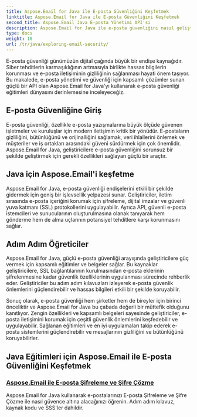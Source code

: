 ```yaml
---
title: Aspose.Email for Java ile E-posta Güvenliğini Keşfetmek
linktitle: Aspose.Email for Java ile E-posta Güvenliğini Keşfetmek
second_title: Aspose.Email Java E-posta Yönetimi API'si
description: Aspose.Email for Java ile e-posta güvenliğini nasıl geliştirebileceğinizi keşfedin. Adım adım eğitimleri ve en iyi uygulamaları keşfedin.
type: docs
weight: 18
url: /tr/java/exploring-email-security/
---
```


E-posta güvenliği günümüzün dijital çağında büyük bir endişe kaynağıdır. Siber tehditlerin karmaşıklığının artmasıyla birlikte hassas bilgilerin korunması ve e-posta iletişiminin gizliliğinin sağlanması hayati önem taşıyor. Bu makalede, e-posta yönetimi ve güvenliği için kapsamlı çözümler sunan güçlü bir API olan Aspose.Email for Java'yı kullanarak e-posta güvenliği eğitimleri dünyasını derinlemesine inceleyeceğiz.

## E-posta Güvenliğine Giriş

E-posta güvenliği, özellikle e-posta yazışmalarına büyük ölçüde güvenen işletmeler ve kuruluşlar için modern iletişimin kritik bir yönüdür. E-postaların gizliliğini, bütünlüğünü ve orijinalliğini sağlamak, veri ihlallerini önlemek ve müşteriler ve iş ortakları arasındaki güveni sürdürmek için çok önemlidir. Aspose.Email for Java, geliştiricilere e-posta güvenliğini sorunsuz bir şekilde geliştirmek için gerekli özellikleri sağlayan güçlü bir araçtır.

## Java için Aspose.Email'i keşfetme

Aspose.Email for Java, e-posta güvenliği endişelerini etkili bir şekilde gidermek için geniş bir işlevsellik yelpazesi sunar. Geliştiriciler, iletim sırasında e-posta içeriğini korumak için şifreleme, dijital imzalar ve güvenli yuva katmanı (SSL) protokollerini uygulayabilir. Ayrıca API, güvenli e-posta istemcileri ve sunucularının oluşturulmasına olanak tanıyarak hem gönderme hem de alma uçlarının potansiyel tehditlere karşı korunmasını sağlar.

## Adım Adım Öğreticiler

Aspose.Email for Java, güçlü e-posta güvenliği arayışında geliştiricilere güç vermek için kapsamlı eğitimler ve belgeler sağlar. Bu kaynaklar geliştiricilere, SSL bağlantılarının kurulmasından e-posta eklerinin şifrelenmesine kadar güvenlik özelliklerinin uygulanması sürecinde rehberlik eder. Geliştiriciler bu adım adım kılavuzları izleyerek e-posta güvenlik önlemlerini güçlendirebilir ve hassas bilgileri etkili bir şekilde koruyabilir.

Sonuç olarak, e-posta güvenliği hem şirketler hem de bireyler için birinci önceliktir ve Aspose.Email for Java bu çabada değerli bir müttefik olduğunu kanıtlıyor. Zengin özellikleri ve kapsamlı belgeleri sayesinde geliştiriciler, e-posta iletişimini korumak için çeşitli güvenlik önlemlerini keşfedebilir ve uygulayabilir. Sağlanan eğitimleri ve en iyi uygulamaları takip ederek e-posta sistemlerini güçlendirebilir ve mesajlarının gizliliğini ve bütünlüğünü koruyabilirler.

## Java Eğitimleri için Aspose.Email ile E-posta Güvenliğini Keşfetmek
### [Aspose.Email ile E-posta Şifreleme ve Şifre Çözme](./email-encryption-and-decryption/)
Aspose.Email for Java kullanarak e-postalarınızı E-posta Şifreleme ve Şifre Çözme ile nasıl güvence altına alacağınızı öğrenin. Adım adım kılavuz, kaynak kodu ve SSS'ler dahildir.